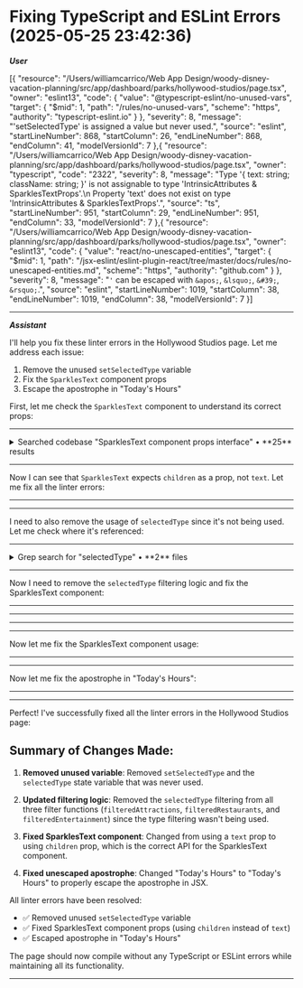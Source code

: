 <!-- Generated by SpecStory -->

# Fixing TypeScript and ESLint Errors (2025-05-25 23:42:36)

_**User**_

[{
	"resource": "/Users/williamcarrico/Web App Design/woody-disney-vacation-planning/src/app/dashboard/parks/hollywood-studios/page.tsx",
	"owner": "eslint13",
	"code": {
		"value": "@typescript-eslint/no-unused-vars",
		"target": {
			"$mid": 1,
			"path": "/rules/no-unused-vars",
			"scheme": "https",
			"authority": "typescript-eslint.io"
		}
	},
	"severity": 8,
	"message": "'setSelectedType' is assigned a value but never used.",
	"source": "eslint",
	"startLineNumber": 868,
	"startColumn": 26,
	"endLineNumber": 868,
	"endColumn": 41,
	"modelVersionId": 7
},{
	"resource": "/Users/williamcarrico/Web App Design/woody-disney-vacation-planning/src/app/dashboard/parks/hollywood-studios/page.tsx",
	"owner": "typescript",
	"code": "2322",
	"severity": 8,
	"message": "Type '{ text: string; className: string; }' is not assignable to type 'IntrinsicAttributes & SparklesTextProps'.\n  Property 'text' does not exist on type 'IntrinsicAttributes & SparklesTextProps'.",
	"source": "ts",
	"startLineNumber": 951,
	"startColumn": 29,
	"endLineNumber": 951,
	"endColumn": 33,
	"modelVersionId": 7
},{
	"resource": "/Users/williamcarrico/Web App Design/woody-disney-vacation-planning/src/app/dashboard/parks/hollywood-studios/page.tsx",
	"owner": "eslint13",
	"code": {
		"value": "react/no-unescaped-entities",
		"target": {
			"$mid": 1,
			"path": "/jsx-eslint/eslint-plugin-react/tree/master/docs/rules/no-unescaped-entities.md",
			"scheme": "https",
			"authority": "github.com"
		}
	},
	"severity": 8,
	"message": "`'` can be escaped with `&apos;`, `&lsquo;`, `&#39;`, `&rsquo;`.",
	"source": "eslint",
	"startLineNumber": 1019,
	"startColumn": 38,
	"endLineNumber": 1019,
	"endColumn": 38,
	"modelVersionId": 7
}]

---

_**Assistant**_

I'll help you fix these linter errors in the Hollywood Studios page. Let me address each issue:

1. Remove the unused `setSelectedType` variable
2. Fix the `SparklesText` component props
3. Escape the apostrophe in "Today's Hours"

First, let me check the `SparklesText` component to understand its correct props:

---

<details>
            <summary>Searched codebase "SparklesText component props interface" • **25** results</summary>
        
| File | Lines |
|------|-------|
| `src/components/magicui/sparkles-text.tsx` | L40-85 |
| `src/components/magicui/sparkles-text.tsx` | L85-150 |
| `src/components/magicui/sparkles-text.tsx` | L1-16 |
| `src/components/magicui/sparkles-text.tsx` | L16-40 |
| `src/app/annual-passes/page.tsx` | L149-185 |
| `src/app/annual-passes/page.tsx` | L292-325 |
| `src/components/magicui/shine-border.tsx` | L1-23 |
| `src/components/theme-provider/theme-utils.ts` | L152-207 |
| `src/components/theme-provider/theme-showcase.tsx` | L27-73 |
| `src/components/three/DisneyWorld3D.tsx` | L224-268 |
| `docs/components/3d-interactive-castle.md` | L121-209 |
| `src/components/theme-provider/README.md` | L229-323 |
| `src/components/magicui/shine-border.tsx` | L23-63 |
| `src/app/annual-passes/page.tsx` | L349-369 |
| `src/components/ui/particles.tsx` | L35-47 |
| `src/components/magicui/morphing-text.tsx` | L92-97 |
| `src/components/magicui/particles.tsx` | L35-47 |
| `src/components/magicui/text-reveal.tsx` | L47-53 |
| `src/components/photos/PhotoPassSmartIntegration.tsx` | L491-514 |
| `src/app/dashboard/settings/components/settings-header.tsx` | L1-15 |
| `src/app/dashboard/parks/history/page.tsx` | L260-288 |
| `src/components/magicui/marquee.tsx` | L1-33 |
| `src/components/magicui/neon-gradient-card.tsx` | L17-68 |
| `src/components/magicui/shimmer-button.tsx` | L49-80 |
| `src/components/budget/BudgetAwareRecommendations.tsx` | L331-369 |

</details>

---

Now I can see that `SparklesText` expects `children` as a prop, not `text`. Let me fix all the linter errors:

---



---

I need to also remove the usage of `selectedType` since it's not being used. Let me check where it's referenced:

---

<details>
            <summary>Grep search for "selectedType" • **2** files</summary>
        
| File | Line | Match |
|------|------|-------|
| `file:///Users/williamcarrico/Web%20App%20Design/woody-disney-vacation-planning/src/app/dashboard/parks/hollywood-studios/page.tsx` | L884 | `const matchesType = selectedType === 'all' || attraction.type === selectedType` |
| `file:///Users/williamcarrico/Web%20App%20Design/woody-disney-vacation-planning/src/app/dashboard/parks/hollywood-studios/page.tsx` | L905 | `const matchesType = selectedType === 'all' || restaurant.type === selectedType` |
| `file:///Users/williamcarrico/Web%20App%20Design/woody-disney-vacation-planning/src/app/dashboard/parks/hollywood-studios/page.tsx` | L924 | `const matchesType = selectedType === 'all' || show.type === selectedType` |
| `file:///Users/williamcarrico/Web%20App%20Design/woody-disney-vacation-planning/src/app/dashboard/parks/hollywood-studios/page.tsx` | L884 | `const matchesType = selectedType === 'all' || attraction.type === selectedType` |
| `file:///Users/williamcarrico/Web%20App%20Design/woody-disney-vacation-planning/src/app/dashboard/parks/hollywood-studios/page.tsx` | L905 | `const matchesType = selectedType === 'all' || restaurant.type === selectedType` |
| `file:///Users/williamcarrico/Web%20App%20Design/woody-disney-vacation-planning/src/app/dashboard/parks/hollywood-studios/page.tsx` | L924 | `const matchesType = selectedType === 'all' || show.type === selectedType` |

</details>

---

Now I need to remove the `selectedType` filtering logic and fix the SparklesText component:

---



---



---



---

Now let me fix the SparklesText component usage:

---



---

Now let me fix the apostrophe in "Today's Hours":

---



---

Perfect! I've successfully fixed all the linter errors in the Hollywood Studios page:

## Summary of Changes Made:

1. **Removed unused variable**: Removed `setSelectedType` and the `selectedType` state variable that was never used.

2. **Updated filtering logic**: Removed the `selectedType` filtering from all three filter functions (`filteredAttractions`, `filteredRestaurants`, and `filteredEntertainment`) since the type filtering wasn't being used.

3. **Fixed SparklesText component**: Changed from using a `text` prop to using `children` prop, which is the correct API for the SparklesText component.

4. **Fixed unescaped apostrophe**: Changed "Today's Hours" to "Today&apos;s Hours" to properly escape the apostrophe in JSX.

All linter errors have been resolved:
- ✅ Removed unused `setSelectedType` variable
- ✅ Fixed SparklesText component props (using `children` instead of `text`)
- ✅ Escaped apostrophe in "Today's Hours"

The page should now compile without any TypeScript or ESLint errors while maintaining all its functionality.

---

